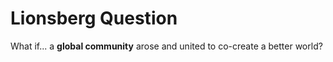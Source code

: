 # Lionsberg Question

What if... a **global community** arose and united to co-create a better world?